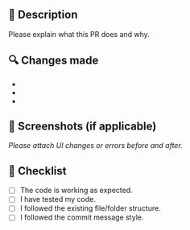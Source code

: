 ## 📝 Description

Please explain what this PR does and why.

## 🔍 Changes made

- 
- 
- 

## 📸 Screenshots (if applicable)

_Please attach UI changes or errors before and after._

## 📌 Checklist

- [ ] The code is working as expected.
- [ ] I have tested my code.
- [ ] I followed the existing file/folder structure.
- [ ] I followed the commit message style.
